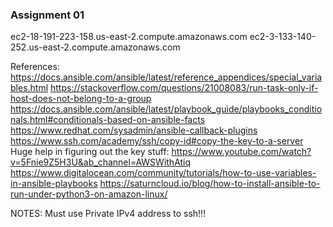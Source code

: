### Assignment 01





ec2-18-191-223-158.us-east-2.compute.amazonaws.com
ec2-3-133-140-252.us-east-2.compute.amazonaws.com


References:
https://docs.ansible.com/ansible/latest/reference_appendices/special_variables.html
https://stackoverflow.com/questions/21008083/run-task-only-if-host-does-not-belong-to-a-group
https://docs.ansible.com/ansible/latest/playbook_guide/playbooks_conditionals.html#conditionals-based-on-ansible-facts
https://www.redhat.com/sysadmin/ansible-callback-plugins
https://www.ssh.com/academy/ssh/copy-id#copy-the-key-to-a-server
Huge help in figuring out the key stuff:
https://www.youtube.com/watch?v=5Fnie9Z5H3U&ab_channel=AWSWithAtiq
https://www.digitalocean.com/community/tutorials/how-to-use-variables-in-ansible-playbooks
https://saturncloud.io/blog/how-to-install-ansible-to-run-under-python3-on-amazon-linux/



NOTES:
Must use Private IPv4 address to ssh!!!